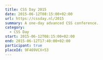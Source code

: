 ```yaml
---
title: CSS Day 2015
date: 2015-06-12T08:15:00+02:00
url: https://cssday.nl/2015
summary: A one-day advanced CSS conference.
category:
  - CSS Day
start: 2015-06-12T08:15:00+02:00
end: 2015-06-12T17:40:00+02:00
participant: true
placeId: 9F469VCX+53
---
```

